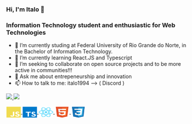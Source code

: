 ### Hi, I'm Italo 👋
### Information Technology student and enthusiastic for Web Technologies


- 🔭 I’m currently studing at Federal University of Rio Grande do Norte, in the Bachelor of Information Technology.
- 🌱 I’m currently learning React.JS and Typescript
- 👯 I’m seeking to collaborate on open source projects and to be more active in communities!!!
- 💬 Ask me about entrepeneurship and innovation
- 📫 How to talk to me: italo1994 --> ( Discord )


<div align="">
  <a href="https://github.com/Italo1994">
  <img height="180em" src="https://github-readme-stats.vercel.app/api?username=Italo1994&show_icons=true&theme=dark&include_all_commits=true&count_private=true"/>
  <img height="180em" src="https://github-readme-stats.vercel.app/api/top-langs/?username=Italo1994&layout=compact&langs_count=7&theme=dark"/>
</div>
  
<div style="display: inline_block"><br>
  <img align="center" alt="Italo-Js" height="30" width="40" src="https://raw.githubusercontent.com/devicons/devicon/master/icons/javascript/javascript-plain.svg">
  <img align="center" alt="Italo-Ts" height="30" width="40" src="https://raw.githubusercontent.com/devicons/devicon/master/icons/typescript/typescript-plain.svg">
  <img align="center" alt="Italo-React" height="30" width="40" src="https://raw.githubusercontent.com/devicons/devicon/master/icons/react/react-original.svg">
  <img align="center" alt="Italo-HTML" height="30" width="40" src="https://raw.githubusercontent.com/devicons/devicon/master/icons/html5/html5-original.svg">
  <img align="center" alt="Italo-CSS" height="30" width="40" src="https://raw.githubusercontent.com/devicons/devicon/master/icons/css3/css3-original.svg">
</div>
